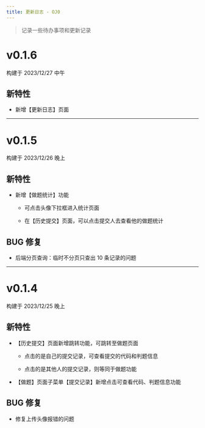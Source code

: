 ```yaml
--- 
title: 更新日志 - OJ0
---
```


> 记录一些待办事项和更新记录

# v0.1.6

构建于 2023/12/27 中午

## 新特性

- 新增【更新日志】页面

---

# v0.1.5

构建于 2023/12/26 晚上

## 新特性

- 新增【做题统计】功能
  - 可点击头像下拉框进入统计页面

  - 在【历史提交】页面，可以点击提交人去查看他的做题统计 

## BUG 修复

- 后端分页查询：临时不分页只查出 10 条记录的问题

---

# v0.1.4

构建于 2023/12/25 晚上

## 新特性

- 【历史提交】页面新增跳转功能，可跳转至做题页面
  - 点击的是自己的提交记录，可查看提交的代码和判题信息

  - 点击的是其他人的提交记录，则等同于做题功能

- 【做题】页面子菜单【提交记录】新增点击可查看代码、判题信息功能   

## BUG 修复

- 修复上传头像报错的问题
